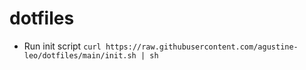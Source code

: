 # dotfiles

- Run init script
`curl https://raw.githubusercontent.com/agustine-leo/dotfiles/main/init.sh | sh`

